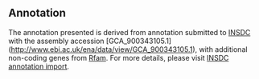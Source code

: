 
Annotation
----------

The annotation presented is derived from annotation submitted to
[INSDC](http://www.insdc.org) with the assembly accession [GCA\_900343105.1]
(http://www.ebi.ac.uk/ena/data/view/GCA_900343105.1),
with additional non-coding genes from
[Rfam](http://rfam.xfam.org/). For more details, please visit [INSDC
annotation import](http://ensemblgenomes.org/info/data/insdc_annotation).
